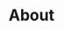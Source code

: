 ---
permalink: /about/
title: "About"
excerpt: "Information About me "
last_modified_at: 2023-12-06
toc: true
---
